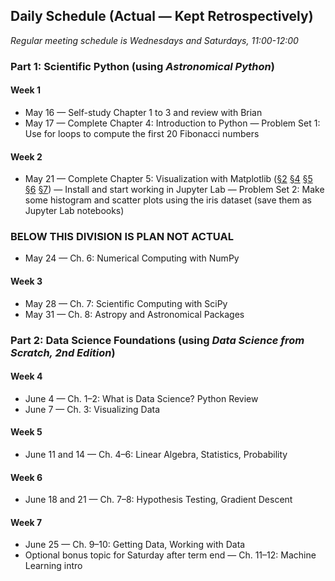 ## Daily Schedule (Actual &mdash; Kept Retrospectively)

*Regular meeting schedule is Wednesdays and Saturdays, 11:00-12:00*

### Part 1: Scientific Python (using *Astronomical Python*)

#### Week 1

* May 16 &mdash; Self-study Chapter 1 to 3 and review with Brian
* May 17 &mdash; Complete Chapter 4: Introduction to Python &mdash; Problem Set 1: Use for loops to compute the first 20 Fibonacci numbers

#### Week 2

* May 21 &mdash; Complete Chapter 5: Visualization with Matplotlib ([&sect;2](./aspy/c05/c05s02.ipynb) [&sect;4](./aspy/c05/c05s04.ipynb) [&sect;5](./aspy/c05/c05s05.ipynb) [&sect;6](./aspy/c05/c05s06.ipynb) [&sect;7](./aspy/c05/c05s07.ipynb)) &mdash; Install and start working in Jupyter Lab &mdash; Problem Set 2: Make some histogram and scatter plots using the iris dataset (save them as Jupyter Lab notebooks)

### BELOW THIS DIVISION IS PLAN NOT ACTUAL

* May 24 &mdash; Ch. 6: Numerical Computing with NumPy

#### Week 3

* May 28 &mdash; Ch. 7: Scientific Computing with SciPy
* May 31 &mdash; Ch. 8: Astropy and Astronomical Packages

### Part 2: Data Science Foundations (using *Data Science from Scratch, 2nd Edition*)

#### Week 4

* June 4 &mdash; Ch. 1–2: What is Data Science? Python Review
* June 7 &mdash; Ch. 3: Visualizing Data

#### Week 5

* June 11 and 14 &mdash; Ch. 4–6: Linear Algebra, Statistics, Probability

#### Week 6

* June 18 and 21 &mdash; Ch. 7–8: Hypothesis Testing, Gradient Descent

#### Week 7

* June 25 &mdash; Ch. 9–10: Getting Data, Working with Data
* Optional bonus topic for Saturday after term end &mdash; Ch. 11–12: Machine Learning intro
